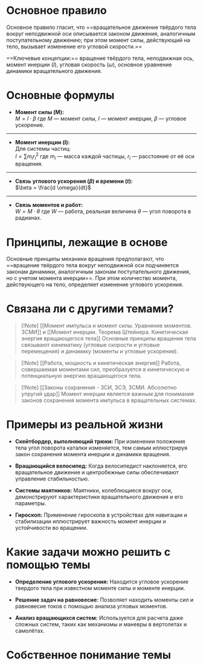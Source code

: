 # Основное правило

Основное правило гласит, что ==вращательное движение твёрдого тела вокруг неподвижной оси описывается законом движения, аналогичным поступательному движению; при этом момент силы, действующий на тело, вызывает изменение его угловой скорости.==

==Ключевые концепции:== вращение твёрдого тела, неподвижная ось, момент инерции ($I$), угловая скорость ($\omega$), основное уравнение динамики вращательного движения.
# Основные формулы

- **Момент силы (M):**  
    $M=I \cdot \beta$
    где $M$ — момент силы, $I$ — момент инерции, $\beta$ — угловое ускорение.

---

- **Момент инерции (I):**  
    Для системы частиц:  
    $I=\sum m_{i}r^2_{i}$
    где $m_{i}$ — масса каждой частицы, $r_{i}$ — расстояние от её оси вращения.

---

- **Связь углового ускорения ($\beta$) и времени ($t$):**  
    $\beta = \frac{d \omega}{dt}$

---

- **Связь моментов и работ:**  
    $W=M⋅\theta$
    где $W$ — работа, реальная величина $\theta$ — угол поворота в радианах.
# Принципы, лежащие в основе

Основные принципы механики вращения предполагают, что ==вращение твёрдого тела вокруг неподвижной оси подчиняется законам динамики, аналогичным законам поступательного движения, но с учетом момента инерции==. При этом количество момента, действующего на тело, определяет изменение углового ускорения.
# Связана ли с другими темами?

>[!Note] [[Момент импульса и момент силы. Уравнение моментов. ЗСМИ]] и [[Момент инерции. Теорема Штейнера. Кинетическая энергия вращающегося тела]]
>Основные принципы вращения тела связывают кинематику (угловые скорости и угловые перемещения) и динамику (моменты и угловые ускорения).
    
>[!Note] [[Работа, мощность и кинетическая энергия]]
>Работа, совершаемая моментами сил, преобразуется в кинетическую и потенциальную энергию вращающегося тела.
    
>[!Note] [[Законы сохранения - ЗСИ, ЗСЭ, ЗСМИ. Абсолютно упругий удар]]
>Момент инерции является важным для понимания законов сохранения момента импульса в вращательных системах.
# Примеры из реальной жизни

- **Скейтбордер, выполняющий трюки:** При изменении положения тела угол поворота каталки изменяется, тем самым иллюстрируя закон сохранения момента инерции и динамики вращения.

- **Вращающийся велосипед:** Когда велосипедист наклоняется, его вращательное движение и центробежные силы обеспечивают управление стабильностью.

- **Системы маятников:** Маятники, колеблющиеся вокруг оси, демонстрируют характеристики вращательного движения и его параметры.

- **Гироскоп:** Применение гироскопа в устройствах для навигации и стабилизации иллюстрирует важность момент инерции и устойчивости во вращении.
# Какие задачи можно решить с помощью темы

- **Определение углового ускорения:** Находится угловое ускорение твердого тела при известном моменте силы и моменте инерции.
    
- **Решение задач на равновесие:** Позволяет находить моменты сил и равновесие токов с помощью анализа угловых моментов.
    
- **Анализ вращающихся систем:** Используется для расчета даже сложных систем, таких как механизмы и маневры в вертолетах и самолётах.
# Собственное понимание темы
